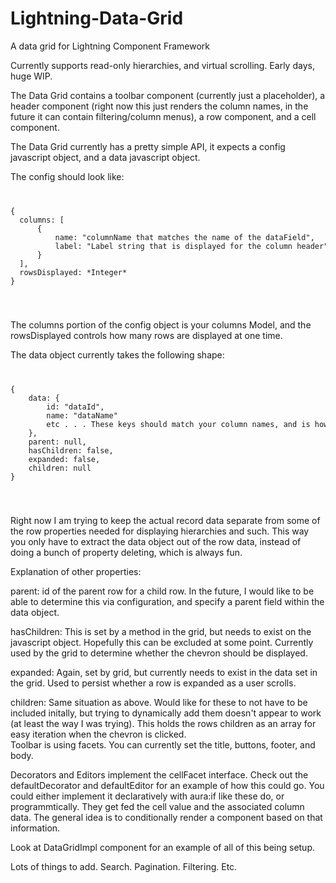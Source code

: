 # Lightning-Data-Grid  
A data grid for Lightning Component Framework  

Currently supports read-only hierarchies, and virtual scrolling. Early days, huge WIP.  

The Data Grid contains a toolbar component (currently just a placeholder), a header component (right now this just renders the column names, in the future it can contain filtering/column menus), a row component, and a cell component.  

The Data Grid currently has a pretty simple API, it expects a config javascript object, and a data javascript object.   

The config should look like:  
<code>
<pre>
{
  columns: [
      {
          name: "columnName that matches the name of the dataField",
          label: "Label string that is displayed for the column header"
      }
  ],
  rowsDisplayed: *Integer*
}
</pre>
</code>

The columns portion of the config object is your columns Model, and the rowsDisplayed controls how many rows are displayed at one time. 

The data object currently takes the following shape:
<code>
<pre>
{
    data: {
        id: "dataId",
        name: "dataName"
        etc . . . These keys should match your column names, and is how the data in the row will get displayed
    },
    parent: null,
    hasChildren: false,
    expanded: false,
    children: null
}
</pre>
</code>

Right now I am trying to keep the actual record data separate from some of the row properties needed for displaying hierarchies and such. This way you only have to extract the data object out of the row data, instead of doing a bunch of property deleting, which is always fun.  

Explanation of other properties:  
  
parent: id of the parent row for a child row. In the future, I would like to be able to determine this via configuration, and specify a parent field within the data object.  

hasChildren: This is set by a method in the grid, but needs to exist on the javascript object. Hopefully this can be excluded at some point. Currently used by the grid to determine whether the chevron should be displayed.  

expanded: Again, set by grid, but currently needs to exist in the data set in the grid. Used to persist whether a row is expanded as a user scrolls.  

children: Same situation as above. Would like for these to not have to be included initally, but trying to dynamically add them doesn't appear to work (at least the way I was trying). This holds the rows children as an array for easy iteration when the chevron is clicked.  
Toolbar is using facets. You can currently set the title, buttons, footer, and body.

Decorators and Editors implement the cellFacet interface. Check out the defaultDecorator and defaultEditor for an example of how this could go. You could either implement it declaratively with aura:if like these do, or programmtically. They get fed the cell value and the associated column data. The general idea is to conditionally render a component based on that information. 

Look at DataGridImpl component for an example of all of this being setup.  

Lots of things to add. Search. Pagination. Filtering. Etc.
